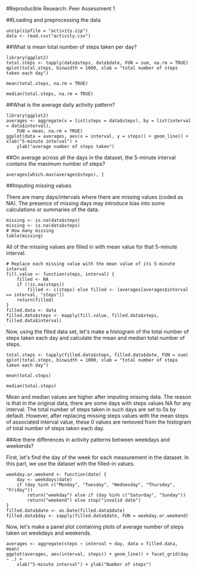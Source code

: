 #Reproducible Research: Peer Assessment 1


##Loading and preprocessing the data
``` {r, echo=TRUE}
unzip(zipfile = "activity.zip")
data <- read.csv("activity.csv")
```

##What is mean total number of steps taken per day?

```{r, echo=TRUE}
library(ggplot2)
total.steps <- tapply(data$steps, data$date, FUN = sum, na.rm = TRUE)
qplot(total.steps, binwidth = 1000, xlab = "total number of steps taken each day")
```
```{r, echo=TRUE}
mean(total.steps, na.rm = TRUE)
```
```{r, echo=TRUE}
median(total.steps, na.rm = TRUE)
```

##What is the average daily activity pattern?

```{r, echo=TRUE}
library(ggplot2)
averages <- aggregate(x = list(steps = data$steps), by = list(interval = data$interval), 
    FUN = mean, na.rm = TRUE)
ggplot(data = averages, aes(x = interval, y = steps)) + geom_line() + xlab("5-minute interval") + 
    ylab("average number of steps taken")
```

##On average across all the days in the dataset, the 5-minute interval contains the maximum number of steps?

```{r, echo=TRUE}
averages[which.max(averages$steps), ]
```

##Imputing missing values

There are many days/intervals where there are missing values (coded as NA). The presence of missing days may introduce bias into some calculations or summaries of the data.

```{r, echo=TRUE}
missing <- is.na(data$steps)
missing <- is.na(data$steps)
# How many missing
table(missing)
```

All of the missing values are filled in with mean value for that 5-minute interval.

```{r, echo=TRUE}
# Replace each missing value with the mean value of its 5-minute interval
fill.value <- function(steps, interval) {
    filled <- NA
    if (!is.na(steps)) 
        filled <- c(steps) else filled <- (averages[averages$interval == interval, "steps"])
    return(filled)
}
filled.data <- data
filled.data$steps <- mapply(fill.value, filled.data$steps, filled.data$interval)
```

Now, using the filled data set, let's make a histogram of the total number of steps taken each day and calculate the mean and median total number of steps.

```{r, echo=TRUE}
total.steps <- tapply(filled.data$steps, filled.data$date, FUN = sum)
qplot(total.steps, binwidth = 1000, xlab = "total number of steps taken each day")
```

```{r, echo=TRUE}
mean(total.steps)
```
```{r, echo=TRUE}
median(total.steps)
```

Mean and median values are higher after imputing missing data. The reason is that in the original data, there are some days with steps values NA for any interval. The total number of steps taken in such days are set to 0s by default. However, after replacing missing steps values with the mean steps of associated interval value, these 0 values are removed from the histogram of total number of steps taken each day.

##Are there differences in activity patterns between weekdays and weekends?

First, let's find the day of the week for each measurement in the dataset. In this part, we use the dataset with the filled-in values.

```{r, echo=TRUE}
weekday.or.weekend <- function(date) {
    day <- weekdays(date)
    if (day %in% c("Monday", "Tuesday", "Wednesday", "Thursday", "Friday")) 
        return("weekday") else if (day %in% c("Saturday", "Sunday")) 
        return("weekend") else stop("invalid date")
}
filled.data$date <- as.Date(filled.data$date)
filled.data$day <- sapply(filled.data$date, FUN = weekday.or.weekend)
```

Now, let's make a panel plot containing plots of average number of steps taken on weekdays and weekends.

```{r}
averages <- aggregate(steps ~ interval + day, data = filled.data, mean)
ggplot(averages, aes(interval, steps)) + geom_line() + facet_grid(day ~ .) + 
    xlab("5-minute interval") + ylab("Number of steps")
```